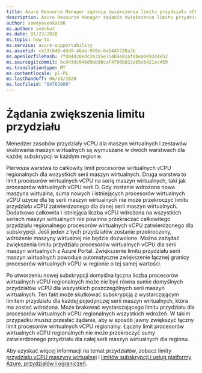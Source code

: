```yaml
---
title: Azure Resource Manager żądania zwiększenia limitu przydziału vCPU
description: Azure Resource Manager żądania zwiększenia limitu przydziału vCPU
author: sowmyavenkat86
ms.author: svenkat
ms.date: 01/27/2020
ms.topic: how-to
ms.service: azure-supportability
ms.assetid: ce37c848-ddd9-46ab-978e-6a1445728a3b
ms.openlocfilehash: 7fd04428edc28315e714b9e81af0bea0e9344e52
ms.sourcegitcommit: bc943dc048d9ab98caf4706b022eb5c6421ec459
ms.translationtype: MT
ms.contentlocale: pl-PL
ms.lasthandoff: 06/14/2020
ms.locfileid: "84763809"
---
```

# <a name="quota-increase-requests"></a>Żądania zwiększenia limitu przydziału

Menedżer zasobów przydziały vCPU dla maszyn wirtualnych i zestawów skalowania maszyn wirtualnych są wymuszane w dwóch warstwach dla każdej subskrypcji w każdym regionie.

Pierwsza warstwa to całkowity limit procesorów wirtualnych vCPU regionalnych dla wszystkich serii maszyn wirtualnych. Druga warstwa to limit procesorów wirtualnych vCPU na serię maszyn wirtualnych, taki jak procesorów wirtualnych vCPU serii D. Gdy zostanie wdrożona nowa maszyna wirtualna, suma nowych i istniejących procesorów wirtualnych vCPU użycie dla tej serii maszyn wirtualnych nie może przekroczyć limitu przydziału vCPU zatwierdzonego dla danej serii maszyn wirtualnych. Dodatkowo całkowita i istniejąca liczba vCPU wdrożona na wszystkich seriach maszyn wirtualnych nie powinna przekraczać całkowitego przydziału regionalnego procesorów wirtualnych vCPU zatwierdzonego dla subskrypcji. Jeśli jeden z tych przydziałów zostanie przekroczony, wdrożenie maszyny wirtualnej nie będzie dozwolone.
Można zażądać zwiększenia limitu przydziału procesorów wirtualnych vCPU dla serii maszyn wirtualnych z Azure Portal. Zwiększenie limitu przydziału serii maszyn wirtualnych powoduje automatyczne zwiększenie łącznej granicy procesorów wirtualnych vCPU w regionie o tej samej wartości.

Po utworzeniu nowej subskrypcji domyślna łączna liczba procesorów wirtualnych vCPU regionalnych może nie być równa sumie domyślnych przydziałów vCPU dla wszystkich poszczególnych serii maszyn wirtualnych. Ten fakt może skutkować subskrypcją z wystarczającym limitem przydziału dla każdej pojedynczej serii maszyn wirtualnych, która ma zostać wdrożona. Może brakować wystarczającego limitu przydziału dla procesorów wirtualnych vCPU regionalnych wszystkich wdrożeń. W takim przypadku musisz przesłać żądanie, aby w sposób jawny zwiększyć łączny limit procesorów wirtualnych vCPU regionalny. Łączny limit procesorów wirtualnych vCPU regionalnych nie może przekroczyć sumy zatwierdzonego przydziału dla całej serii maszyn wirtualnych dla regionu.

Aby uzyskać więcej informacji na temat przydziałów, zobacz limity [przydziału vCPU maszyny wirtualnej](../../virtual-machines/windows/quotas.md) i [limitów subskrypcji i usług platformy Azure, przydziałów i ograniczeń](../../azure-resource-manager/management/azure-subscription-service-limits.md).

